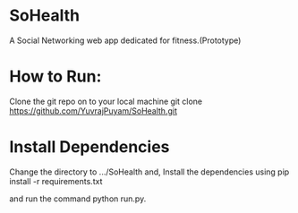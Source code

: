 # SoHealth
A Social Networking web app dedicated for fitness.(Prototype)

# How to Run:
Clone the git repo on to your local machine git clone https://github.com/YuvrajPuyam/SoHealth.git

# Install Dependencies
Change the directory to .../SoHealth and, Install the dependencies using pip install -r requirements.txt

and run the command python run.py.
